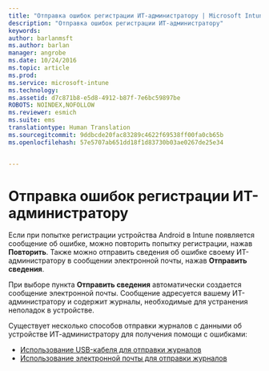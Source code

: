 ```yaml
---
title: "Отправка ошибок регистрации ИТ-администратору | Microsoft Intune"
description: "Отправка ошибок регистрации ИТ-администратору"
keywords: 
author: barlanmsft
ms.author: barlan
manager: angrobe
ms.date: 10/24/2016
ms.topic: article
ms.prod: 
ms.service: microsoft-intune
ms.technology: 
ms.assetid: d7c871b8-e5d8-4912-b87f-7e6bc59897be
ROBOTS: NOINDEX,NOFOLLOW
ms.reviewer: esmich
ms.suite: ems
translationtype: Human Translation
ms.sourcegitcommit: 9ddbcde20fac83289c4622f69538ff00fa0cb65b
ms.openlocfilehash: 57e5707ab651dd18f1d83730b03ae0267de25e34


---
```



# <a name="send-enrollment-errors-to-your-it-admin"></a>Отправка ошибок регистрации ИТ-администратору

Если при попытке регистрации устройства Android в Intune появляется сообщение об ошибке, можно повторить попытку регистрации, нажав **Повторить**. Также можно отправить сведения об ошибке своему ИТ-администратору в сообщении электронной почты, нажав **Отправить сведения**.

При выборе пункта **Отправить сведения** автоматически создается сообщение электронной почты. Сообщение адресуется вашему ИТ-администратору и содержит журналы, необходимые для устранения неполадок в устройстве.

Существует несколько способов отправки журналов с данными об устройстве ИТ-администратору для получения помощи с ошибками:

- [Использование USB-кабеля для отправки журналов](send-diagnostic-data-logs-to-your-it-administrator-using-a-usb-cable-android.md)
- [Использование электронной почты для отправки журналов](send-diagnostic-data-logs-to-your-it-administrator-using-email-android.md)



<!--HONumber=Nov16_HO1-->


